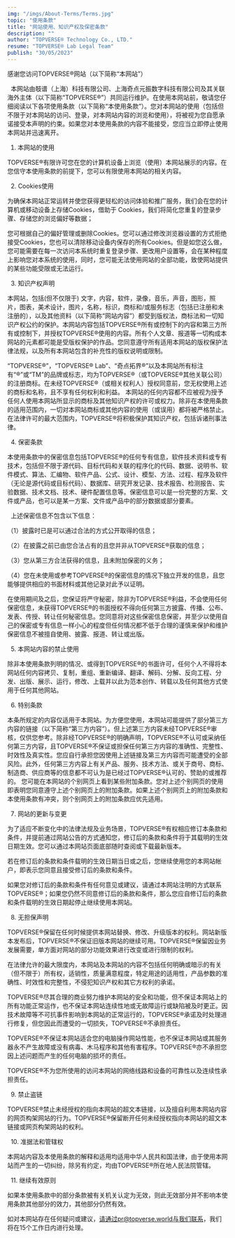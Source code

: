 ```yaml
---
img: "/imgs/About-Terms/Terms.jpg"
topic: "使用条款"
title: "网站使用、知识产权及保密条款"
description: ""
author: "TOPVERSE® Technology Co., LTD."
resume: "TOPVERSE® Lab Legal Team"
publish: "30/05/2023"
---
```


感谢您访问TOPVERSE®网站（以下简称“本网站”）

 
本网站由攲谱（上海）科技有限公司、上海奇点元振数字科技有限公司及其关联海外主体（以下简称“TOPVERSE®”）共同运行维护。在使用本网站前，敬请您仔细阅读以下各项使用条款（以下简称“本使用条款”）。您对本网站的使用（包括但不限于对本网站的访问、登录，对本网站内容的浏览和使用），将被视为您自愿承诺接受本声明的约束。如果您对本使用条款的内容不能接受，您应当立即停止使用本网站并迅速离开。
 

1. 本网站的使用


TOPVERSE®有限许可您在您的计算机设备上浏览（使用）本网站展示的内容。在您信守本使用条款的前提下，您可以有限使用本网站的相关内容。 

 
2. Cookies使用


为确保本网站正常运转并使您获得更轻松的访问体验和推广服务，我们会在您的计算机或移动设备上存储Cookies，借助于 Cookies，我们将简化您重复的登录步骤、存储您的浏览偏好等数据； 

您可根据自己的偏好管理或删除Cookies。您可以通过修改浏览器设置的方式拒绝接受Cookies，您也可以清除移动设备内保存的所有Cookies。但是如您这么做，您可能需要在每一次访问本系统时重复登录步骤、更改用户设置等，会在某种程度上影响您对本系统的使用，同时，您可能无法使用网站的全部功能，致使网站提供的某些功能受限或无法运行。 

 
3. 知识产权声明 


本网站，包括(但不仅限于) 文字，内容，软件，录像，音乐，声音，图形，照片，图表，美术设计，图片，名称，标识，商标和/或服务标志（包括已注册和未注册的），以及其他资料（以下简称“网站内容”）都受到版权法，商标法和一切知识产权公约的保护。本网站内容包括TOPVERSE®所有或控制下的内容和第三方所有或控制下，并授权TOPVERSE®使用的内容。所有个人文章、报道等一切构成本网站的元素都可能是受版权保护的作品。您同意遵守所有适用本网站的版权保护法律法规，以及所有本网站包含的补充性的版权说明或限制。 


“TOPVERSE®”，“TOPVERSE® Lab”、“奇点拓界®”以及本网站所有标注有“®”或“TM”的品牌或标志，均为TOPVERSE®（或TOPVERSE®其他关联公司）的注册商标。在未经TOPVERSE®（或相关权利人）授权同意前，您无权使用上述的商标和名称，且不享有任何权利和利益。 本网站的任何内容都不应被视为授予任何人使用本网站所显示的商标及其他知识产权的许可或权力。除非在本使用条款的适用范围内，一切对本网站商标或其他内容的使用（或误用）都将被严格禁止。在法律许可的最大范围内，TOPVERSE®将积极保护其知识产权，包括诉诸刑事法律。 

 
4. 保密条款 


本使用条款中的保密信息包括TOPVERSE®的任何专有信息，软件技术资料或专有技术，包括但不限于源代码、目标代码和关联的程序化的代码、数据、说明书、软件模式、算法、汇编物、软件产品、公式、设计、模型、方法、过程、程序及软件（无论是源代码或目标代码）、数据库、研究开发记录、技术报告、检测报告、实验数据、技术文档、技术、硬件配置信息等。保密信息可以是一份完整的方案、文件或产品，也可以是某一方案、文件或产品中的部分数据或部分要素。 

 
上述保密信息不包含以下信息： 

（1）披露时已是可以通过合法的方式公开取得的信息； 

（2）在披露之前已由您合法占有的且您并非从TOPVERSE®获取的信息； 

（3）您从第三方合法获得的信息，且未附加保密的义务； 

（4）您在未使用或参考TOPVERSE®的保密信息的情况下独立开发的信息，且您能够提供相应的书面材料或其他记录对此予以证明。 


在使用期间及之后，您保证将严守秘密，除非为TOPVERSE®利益，不会使用任何保密信息，未获得TOPVERSE®的书面授权不得向任何第三方披露、传播、公布、发表、传授、转让任何秘密信息。您同意将对这些保密信息保密，并至少以使用自己的保密或专有信息一样小心的程度但任何情况都不低于合理的谨慎来保护和维护保密信息不被擅自使用、披露、报道、转让或出版。 

 
5. 本网站内容的禁止使用


除非本使用条款列明的情况、或得到TOPVERSE®的书面许可，任何个人不得将本网站任何内容拷贝、复制，重组、重新编译、翻译、解码、分解、反向工程、分发、出版、展示、运行，修改、上载并以此为范本创作、转载以及任何其他方式使用于任何其他网站。 

 
6. 特别条款 

本条所规定的内容仅适用于本网站。为方便您使用，本网站可能提供了部分第三方内容的链接（以下简称“第三方内容”）。但上述第三方内容未经TOPVERSE®审核，仅供您参考。除非经TOPVERSE®的明确声明，TOPVERSE®不认可或采纳任何第三方内容，且TOPVERSE®不保证或担保任何第三方内容的准确性、完整性、时效性及真实性。您应自行承担您因使用上述链接及第三方内容而可能遭受的全部风险。此外，任何第三方内容上有关产品、服务、技术方法、或关于商号、商标、制造商、供应商等的信息都不可认为是已经过TOPVERSE®认可的、赞助的或推荐的。 您可能在本网站的个别网页上看到某些附加条款。您对上述个别网页的使用即表明您同意遵守上述个别网页上的附加条款。如果上述个别网页上的附加条款和本使用条款有冲突，则个别网页上的附加条款应优先适用。 


7. 网站的更新与变更 


为了适应不断变化中的法律法规及业务场景，TOPVERSE®有权相应修订本条款和条件，并提前通过网站公告的方式通知您，修订后的条款和条件将于其载明的生效日期生效。您可以通过本网站页面底部随时查阅或下载最新版本。 

若在修订后的条款和条件载明的生效日期当日或之后，您继续使用您的本网站帐户，即表示您同意且接受修订后的条款和条件。 

如果您对修订后的条款和条件有任何意见或建议，请通过本网站注明的方式联系TOPVERSE®；如果您仍然不同意修订后的条款和条件，那么您应自修订后的条款和条件载明的生效日期起停止继续使用本网站。 

 
8. 无担保声明 


TOPVERSE®保留在任何时候提供本网站替换、修改、升级版本的权利。网站新版本发布后，TOPVERSE®不保证旧版本网站的继续可用。TOPVERSE®保留因业务发展需要，单方面对网站的部分功能效果进行改变或进行限制的权利。 

在法律允许的最大限度内，本网站及本网站的内容不包括任何明确或暗示的有关（但不限于）所有权，适销性，质量满意程度，特定用途的适用性，产品参数的准确性、时效性和完整性，不侵犯知识产权和其它方权利的承诺。 

TOPVERSE®尽其合理的商业努力维护本网站的安全和功能，但不保证本网站上的所有功能正常运作，也不保证本网站连续性地或无故障运行或缺陷被及时更正。因技术故障等不可抗事件影响到本网站的正常运行的，TOPVERSE®承诺及时处理进行修复，但您因此而遭受的一切损失，TOPVERSE®不承担责任。 

TOPVERSE®不保证本网站适合您的电脑操作网站性能，也不保证本网站或其服务器永不产生故障或没有病毒、木马程序和其他有害程序。TOPVERSE®亦不承担您因上述问题而产生的任何电脑的损坏的责任。 

TOPVERSE®不为您所使用的访问本网站的网络线路和设备的可靠性以及连续性承担责任。 

 
9. 禁止盗链 

TOPVERSE®禁止未经授权的指向本网站的超文本链接，以及擅自利用本网站内容的网页构架网站的行为。TOPVERSE®保留断开任何未经授权指向本网站的超文本链接或网页构架网站的权利。 

 
10. 准据法和管辖权 

本网站内容及本使用条款的解释和适用均适用中华人民共和国法律，由于使用本网站而产生的一切纠纷，除另有约定，均由TOPVERSE®所在地人民法院管辖。 

 
11. 继续有效原则 

如果本使用条款中的部分条款被有关机关认定为无效，则此无效部分并不影响本使用条款其他部分的效力，其他部分仍然有效。 

如对本网站存在任何疑问或建议，请通过pr@topverse.world与我们联系，我们将在15个工作日内进行处理。 

 